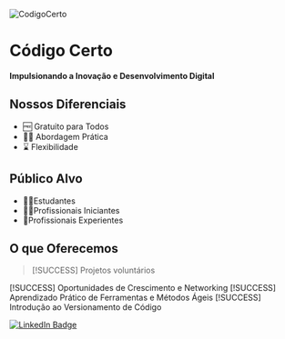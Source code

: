 ![CodigoCerto](https://utfs.io/f/3b2340e8-5523-4aca-a549-0688fd07450e-j4edu.jfif)

# Código Certo

**Impulsionando a Inovação e Desenvolvimento Digital**

## Nossos Diferenciais

- 🆓 Gratuito para Todos
- 👨‍💻 Abordagem Prática
- ⌛ Flexibilidade

## Público Alvo

- 🧑‍🎓Estudantes
- 🧑‍💼Profissionais Iniciantes
- 🧓Profissionais Experientes

## O que Oferecemos

> [!SUCCESS]
> Projetos voluntários

[!SUCCESS] Oportunidades de Crescimento e Networking
[!SUCCESS] Aprendizado Prático de Ferramentas e Métodos Ágeis
[!SUCCESS] Introdução ao Versionamento de Código

<p></p>

<a href="https://www.linkedin.com/company/codigocerto/">
  <img src="https://img.shields.io/badge/LinkedIn-blue?style=for-the-badge&logo=linkedin&logoColor=white" alt="LinkedIn Badge"/>
</a>
